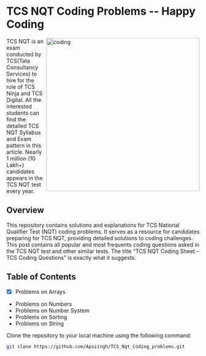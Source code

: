 # TCS NQT Coding Problems -- Happy Coding

<img align="right" alt="coding" width="400" src="https://media0.giphy.com/media/zgduo4kWRRDVK/giphy.gif?cid=ecf05e47o17yca2szg2qnczpohkrko392hos4yinyrrfr46y&ep=v1_gifs_search&rid=giphy.gif&ct=g">

TCS NQT is an exam conducted by TCS(Tata Consultancy Services) to hire for the role of TCS Ninja and TCS Digital. All the interested students can find the detailed TCS NQT Syllabus and Exam pattern in this article. Nearly 1 million (10 Lakh+) candidates appears in the TCS NQT test every year.

## Overview

This repository contains solutions and explanations for TCS National Qualifier Test (NQT) coding problems. It serves as a resource for candidates preparing for TCS NQT, providing detailed solutions to coding challenges.
This post contains all popular and most frequents coding questions asked in the TCS NQT test and other similar tests. The title “TCS NQT Coding Sheet – TCS Coding Questions” is exactly what it suggests. 


## Table of Contents
 -   [x] Problems on Arrays 
 - Problems on Numbers
 - Problems on Number System
 - Problems on Sorting
 - Problems on String


Clone the repository to your local machine using the following command:

```bash
git clone https://github.com/Apsiingh/TCS_Nqt_Coding_problems.git

